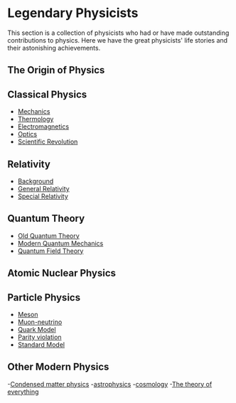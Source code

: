 # Legendary Physicists

This section is a collection of physicists who had or have made outstanding contributions to physics. Here we have the great physicists' life stories and their astonishing achievements.

## **The Origin of Physics** 

## **Classical Physics** 

- [Mechanics](Mechanics.md)
- [Thermology]()
- [Electromagnetics]()
- [Optics]()
- [Scientific Revolution]()

## **Relativity** 

- [Background]()
- [General Relativity]()
- [Special Relativity]()

## **Quantum Theory** 

- [Old Quantum Theory]()
- [Modern Quantum Mechanics]()
- [Quantum Field Theory]()

## **Atomic Nuclear Physics** 


## **Particle Physics** 

- [Meson]()
- [Muon-neutrino]()
- [Quark Model]()
- [Parity violation]()
- [Standard Model]()


## **Other Modern Physics**

-[Condensed matter physics]()
-[astrophysics]()
-[cosmology]()
-[The theory of everything]()
